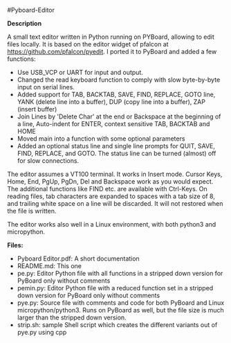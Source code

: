 #Pyboard-Editor

**Description**

A small text editor written in Python running on PYBoard, allowing to edit files locally. It is based on the editor widget of pfalcon at https://github.com/pfalcon/pyedit. I ported it to PyBoard and added a few functions:

- Use USB_VCP or UART for input and output.
- Changed the read keyboard function to comply with slow byte-by-byte input on serial lines.
- Added support for TAB, BACKTAB, SAVE, FIND, REPLACE, GOTO line, YANK (delete line into a buffer), DUP (copy line into a buffer), ZAP (insert buffer)
- Join Lines by 'Delete Char' at the end or Backspace at the beginning of a line, Auto-indent for ENTER, context sensitive TAB, BACKTAB and HOME
- Moved main into a function with some optional parameters
- Added an optional status line and single line prompts for QUIT, SAVE, FIND, REPLACE, and GOTO. 
  The status line can be turned (almost) off for slow connections.

The editor assumes a VT100 terminal. It works in Insert mode. Cursor Keys, Home, End, PgUp, PgDn, Del and Backspace work as you would expect. The additional functions like FIND etc. are available with Ctrl-Keys. On reading files, tab characters are expanded to spaces with a tab size of 8, and trailing white space on a line will be discarded. It will not restored when the file is written.

The editor works also well in a Linux environment, with both python3 and micropython.

**Files:**

- Pyboard Editor.pdf: A short documentation
- README.md: This one
- pe.py: Editor Python file with all functions in a stripped down version for PyBoard only without comments
- pemin.py: Editor Python file with a reduced function set in a stripped down version for PyBoard only without comments
- pye.py: Source file with comments and code for both PyBoard and Linux micropython/python3. Runs on PyBoard as well, but the file size is much larger than the stripped down version.
- strip.sh: sample Shell script which creates the different variants out of pye.py using cpp

